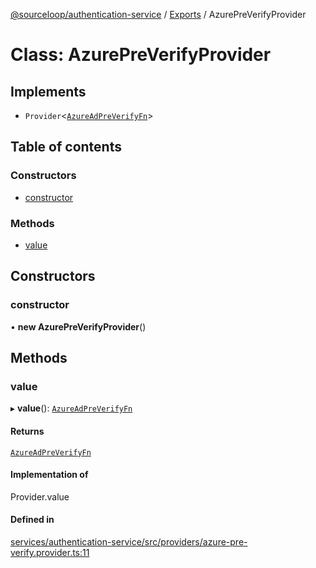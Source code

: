 [@sourceloop/authentication-service](../README.md) / [Exports](../modules.md) / AzurePreVerifyProvider

# Class: AzurePreVerifyProvider

## Implements

- `Provider`<[`AzureAdPreVerifyFn`](../modules.md#azureadpreverifyfn)\>

## Table of contents

### Constructors

- [constructor](AzurePreVerifyProvider.md#constructor)

### Methods

- [value](AzurePreVerifyProvider.md#value)

## Constructors

### constructor

• **new AzurePreVerifyProvider**()

## Methods

### value

▸ **value**(): [`AzureAdPreVerifyFn`](../modules.md#azureadpreverifyfn)

#### Returns

[`AzureAdPreVerifyFn`](../modules.md#azureadpreverifyfn)

#### Implementation of

Provider.value

#### Defined in

[services/authentication-service/src/providers/azure-pre-verify.provider.ts:11](https://github.com/sourcefuse/loopback4-microservice-catalog/blob/77bb890a2/services/authentication-service/src/providers/azure-pre-verify.provider.ts#L11)

